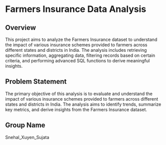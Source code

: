 # Farmers Insurance Data Analysis

## Overview

This project aims to analyze the Farmers Insurance dataset to understand the impact of various insurance schemes provided to farmers across different states and districts in India. The analysis includes retrieving specific information, aggregating data, filtering records based on certain criteria, and performing advanced SQL functions to derive meaningful insights.

## Problem Statement

The primary objective of this analysis is to evaluate and understand the impact of various insurance schemes provided to farmers across different states and districts in India. The analysis aims to identify trends, summarize key metrics, and derive insights from the Farmers Insurance dataset.

## Group Name

Snehal_Xuyen_Sujata
